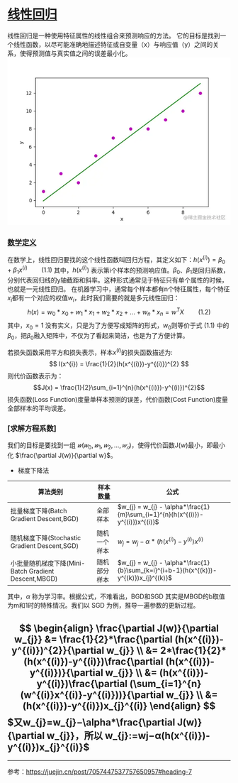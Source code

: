# [线性回归]()
线性回归是一种使用特征属性的线性组合来预测响应的方法。
它的目标是找到一个线性函数，以尽可能准确地描述特征或自变量（x）与响应值（y）之间的关系，使得预测值与真实值之间的误差最小化。
![Alt text](image-1.png)
### [数学定义]()

在数学上，线性回归要找的这个线性函数叫回归方程，其定义如下：$h(x^{(i)})=β_{0} + β_{1}x^{(i)} \qquad(1.1)$
其中，$h(x^{(i)})$ 表示第i个样本的预测响应值。$β_{0}$、$β_{1}$是回归系数，分别代表回归线的y轴截距和斜率。这种形式通常见于特征只有单个属性的时候，也就是一元线性回归。
在机器学习中，通常每个样本都有n个特征属性，每个特征$x_{i}$都有一个对应的权值$w_{i}$，此时我们需要的就是多元线性回归：
$$ h(x) = w_{0}*x_{0}+w_{1}*x_{1}+w_{2}*x_{2}+...+w_{n}*x_{n} = w^{T}X  \qquad (1.2)$$
其中，$x_{0}=1$ 没有实义，只是为了方便写成矩阵的形式，$w_{0}$则等价于式 (1.1) 中的$β_{0}$，把$β_{0}$融入矩阵中，不仅为了看起来简洁，也是为了方便计算。

若损失函数采用平方和损失表示，样本$x^{(i)}$的损失函数描述为:$$ l(x^{i}) = \frac{1}{2}(h(x^{(i)})-y^{(i)})^{2} $$
则代价函数表示为：$$J(x) = \frac{1}{2}\sum_{i=1}^{n}(h(x^{(i)})-y^{(i)})^{2}$$
损失函数(Loss Function)度量单样本预测的误差，代价函数(Cost Function)度量全部样本的平均误差。
### [求解方程系数]
我们的目标是要找到一组 $𝑤(𝑤_{0},𝑤_{1},𝑤_{2},...,𝑤_{𝑛})$，使得代价函数J(w)最小，即最小化 $\frac{\partial J(w)}{\partial w}$​。

- 梯度下降法

|算法类别|样本数量|公式|
|-|-|-|
|批量梯度下降(Batch Gradient Descent,BGD)|全部样本|$w_{j} = w_{j} - \alpha*\frac{1}{m}\sum_{i=1}^{n}(h(x^{(i)})-y^{(i)})x^{(i)}$|
|随机梯度下降(Stochastic Gradient Descent,SGD)|随机一个样本|$w_{j} = w_{j} - \alpha*(h(x^{(i)})-y^{(i)})x^{(i)}$|
|小批量随机梯度下降(Mini-Batch Gradient Descent,MBGD)|随机部分样本|$w_{j} = w_{j} - \alpha*\frac{1}{b}\sum_{k=i}^{i+b-1}(h(x^{(k)})-y^{(k)})x_{j}^{(k)}$|

其中，$\alpha$ 称为学习率。根据公式，不难看出，BGD和SGD 其实是MBGD的b取值为m和1时的特殊情况。我们以 SGD 为例，推导一遍参数的更新过程。

$$
   \begin{align}
    \frac{\partial J(w)}{\partial w_{j}} &= \frac{1}{2}*\frac{\partial (h(x^{(i)})-y^{(i)})^{2}}{\partial w_{j}} \\
                                &= 2*\frac{1}{2}*(h(x^{(i)})-y^{(i)})\frac{\partial (h(x^{(i)})-y^{(i)})}{\partial w_{j}} \\
                                &= (h(x^{(i)})-y^{(i)})\frac{\partial (\sum_{i=1}^{n}(w^{(i)}x^{(i)}-y^{(i)}))}{\partial w_{j}} \\
                                &= (h(x^{(i)})-y^{(i)})x_{j}^{(i)}
   \end{align}
$$
$又w_{j}=w_{j}−\alpha*\frac{\partial J(w)}{\partial w_{j}}，所以 w_{j}:=wj−α(h(x^{(i)})-y^{(i)})x_{j}^{(i)}$
- 

------

参考：https://juejin.cn/post/7057447537757650957#heading-7